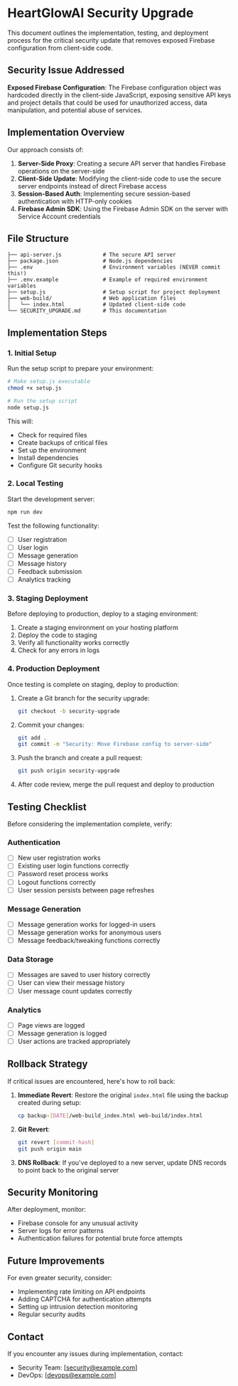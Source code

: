 # HeartGlowAI Security Upgrade

This document outlines the implementation, testing, and deployment process for the critical security update that removes exposed Firebase configuration from client-side code.

## Security Issue Addressed

**Exposed Firebase Configuration**: The Firebase configuration object was hardcoded directly in the client-side JavaScript, exposing sensitive API keys and project details that could be used for unauthorized access, data manipulation, and potential abuse of services.

## Implementation Overview

Our approach consists of:

1. **Server-Side Proxy**: Creating a secure API server that handles Firebase operations on the server-side
2. **Client-Side Update**: Modifying the client-side code to use the secure server endpoints instead of direct Firebase access
3. **Session-Based Auth**: Implementing secure session-based authentication with HTTP-only cookies
4. **Firebase Admin SDK**: Using the Firebase Admin SDK on the server with Service Account credentials

## File Structure

```
├── api-server.js             # The secure API server
├── package.json              # Node.js dependencies
├── .env                      # Environment variables (NEVER commit this!)
├── .env.example              # Example of required environment variables
├── setup.js                  # Setup script for project deployment
├── web-build/                # Web application files
│   └── index.html            # Updated client-side code
└── SECURITY_UPGRADE.md       # This documentation
```

## Implementation Steps

### 1. Initial Setup

Run the setup script to prepare your environment:

```bash
# Make setup.js executable
chmod +x setup.js

# Run the setup script
node setup.js
```

This will:
- Check for required files
- Create backups of critical files
- Set up the environment
- Install dependencies
- Configure Git security hooks

### 2. Local Testing

Start the development server:

```bash
npm run dev
```

Test the following functionality:
- [ ] User registration
- [ ] User login
- [ ] Message generation
- [ ] Message history
- [ ] Feedback submission
- [ ] Analytics tracking

### 3. Staging Deployment

Before deploying to production, deploy to a staging environment:

1. Create a staging environment on your hosting platform
2. Deploy the code to staging
3. Verify all functionality works correctly
4. Check for any errors in logs

### 4. Production Deployment

Once testing is complete on staging, deploy to production:

1. Create a Git branch for the security upgrade:
   ```bash
   git checkout -b security-upgrade
   ```

2. Commit your changes:
   ```bash
   git add .
   git commit -m "Security: Move Firebase config to server-side"
   ```

3. Push the branch and create a pull request:
   ```bash
   git push origin security-upgrade
   ```

4. After code review, merge the pull request and deploy to production

## Testing Checklist

Before considering the implementation complete, verify:

### Authentication
- [ ] New user registration works
- [ ] Existing user login functions correctly
- [ ] Password reset process works
- [ ] Logout functions correctly
- [ ] User session persists between page refreshes

### Message Generation
- [ ] Message generation works for logged-in users
- [ ] Message generation works for anonymous users
- [ ] Message feedback/tweaking functions correctly

### Data Storage
- [ ] Messages are saved to user history correctly
- [ ] User can view their message history
- [ ] User message count updates correctly

### Analytics
- [ ] Page views are logged
- [ ] Message generation is logged
- [ ] User actions are tracked appropriately

## Rollback Strategy

If critical issues are encountered, here's how to roll back:

1. **Immediate Revert**: Restore the original `index.html` file using the backup created during setup:
   ```bash
   cp backup-[DATE]/web-build_index.html web-build/index.html
   ```

2. **Git Revert**:
   ```bash
   git revert [commit-hash]
   git push origin main
   ```

3. **DNS Rollback**: If you've deployed to a new server, update DNS records to point back to the original server

## Security Monitoring

After deployment, monitor:
- Firebase console for any unusual activity
- Server logs for error patterns
- Authentication failures for potential brute force attempts

## Future Improvements

For even greater security, consider:
- Implementing rate limiting on API endpoints
- Adding CAPTCHA for authentication attempts
- Setting up intrusion detection monitoring
- Regular security audits

## Contact

If you encounter any issues during implementation, contact:
- Security Team: [security@example.com]
- DevOps: [devops@example.com] 
